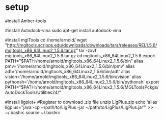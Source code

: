 # setup
#install Amber-tools


#install Autodock-vina
sudo apt-get install autodock-vina

#install mglTools
cd /home/arnold/
wget "http://mgltools.scripps.edu/downloads/downloads/tars/releases/REL1.5.6/mgltools_x86_64Linux2_1.5.6.tar.gz"
tar -zxvf mgltools_x86_64Linux2_1.5.6.tar.gz
cd mgltools_x86_64Linux2_1.5.6
export PATH="$PATH:/home/arnold/mgltools_x86_64Linux2_1.5.6/bin"
alias pmv='/home/arnold/mgltools_x86_64Linux2_1.5.6/bin/pmv'
alias adt='/home/arnold/mgltools_x86_64Linux2_1.5.6/bin/adt'
alias vision='/home/arnold/mgltools_x86_64Linux2_1.5.6/bin/vision'
alias pythonsh='/home/arnold/mgltools_x86_64Linux2_1.5.6/bin/pythonsh'
export PATH="$PATH:/home/arnold/mgltools_x86_64Linux2_1.5.6/MGLToolsPckgs/AutoDockTools/Utilities24/"

#install ligplot+
#Register to download .zip file
unzip LigPlus.zip
echo 'alias ligplus="java -cp ~/path/to/LigPlus -jar ~/path/to/LigPlus/LigPlus.jar"' >> ~/.bashrc 
source ~/.bashrc

